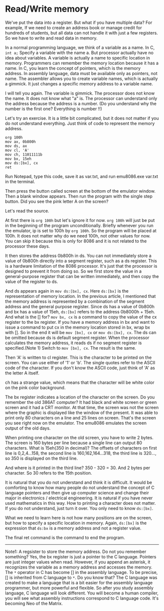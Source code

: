 # Read/Write memory

We've put the data into a register. But what if you have multiple data? For example, If we need to create an address book or manage credit for hundreds of students, but all data can not handle it with just a few registers. So we have to write and read data in memory.

In a normal programming language, we think of a variable as a name. In C, ``int a;`` Specify a variable with the name a. But processor actually have no idea about variables. A variable is actually a name to specific location in memory. Programmers can remember the memory location because it has a name. In C, you learn the concept of pointers, which is the memory address. In assembly language, data must be available only as pointers, not name. The assembler allows you to create variable names, which is actually a gimmick. It just changes a specific memory address to a variable name.

I will tell you again. The variable is gimmick. The processor does not know the name. It does not know what "a" is. The processor can understand only the address because the address is a number. (Do you understand why the number is the first one? Everything is number !!)

Let's try an exercise. It is a little bit complicated, but it does not matter if you do not understand everything. Just think of code to represent the memory address.


```
org 100h
mov ax, 0b800h
mov ds, ax
mov cl, 'A'
mov ch, 11011111b
mov bx, 15eh
mov ds:[bx], cx
ret
```

Run Notepad, type this code, save it as var.txt, and run emu8086.exe var.txt in the terminal.

Then press the button called screen at the bottom of the emulator window. Then a blank window appears. Then run the program with the single step button. Did you see the pink letter A on the screen?

Let's read the source.

At first there is ``org 100h`` but let's ignore it for now. ``org 100h`` will just be put in the beginning of the program unconditionally. Briefly whenever you run the emulator, ip is set to 100h by ``org 100h``. So the program will be placed at 100h. It does not matter why do we need 100h, not other values for now. You can skip it because this is only for 8086 and it is not related to the processor these days.

It then stores the address 0b800h in ds. You can not immediately store a value of 0b800h directly into a segment register, such as a ds register. This is a hardware limitation of the 8086 processor. It's just that the processor is designed to prevent it from doing so. So we first store the value in a general-purpose register that can be written immediately, and then copy the value of the register to ds.

And ds appears again in ``mov ds:[bx], cx``. Here ``ds:[bx]`` is the representation of memory location. In the previous article, I mentioned that the memory address is represented by a combination of the segment address and the general purpose register. Since ds has a value of 0b800h and bx has a value of 15eh, ``ds:[bx]`` refers to the address 0b8000h + 15eh. And what is the [] for? ``mov bx, cx`` is a command to copy the value of the cx register to the bx register. If you have a memory address in bx and want to issue a command to put cx in the memory location stored in bx, wrap bx with []. So in the end it will be ``mov [bx], cx`` or ``mov ds:[bx], cx``. The ds can be omitted because ds is default segment register. When the processor calculates the memory address, it reads ds if no segment register is specified.(Note 1) Switch to ``mov [bx], cx``. The result is the same.

Then 'A' is written to cl register. This is the character to be printed on the screen. You can use either of '1' or 'b'. The single quotes refer to the ASCII code of the character. If you don't know the ASCII code, just think of 'A' as the letter A itself.

ch has a strange value, which means that the character will be white color on the pink color background.

The bx register indicates a location of the character on the screen. Do you remember the old 386AT computer? It had black and white screen or green screen and it had a CRT monitor. At that time, the screen was not the screen where the graphic is displayed like the window of the present. It was able to print only 80 characters on a line and 25 lines on screen. That's the screen you see right now on the emulator. The emu8086 emulates the screen output of the old days.

When printing one character on the old screen, you have to write 2 bytes. The screen is 160 bytes per line because a single line can output 80 characters. What is 15eh(350 in decimal)? The offsets of characters on first line is 0,2,4...158, the second line is 160,162,164...318, the third line is 320..., so 350 is displayed on the third line.

And where is it printed in the third line? 350 - 320 = 30. And 2 bytes per character. So 30 refers to the 15th position.

It is natural that you do not understand and think it is difficult. It would be comforting to know how many people do not understand the concept of C language pointers and then give up computer science and change their major in electronics / electrical engineering. It is natural if you have never used mathematics in this way. How to printing a character does not matter. If you do not understand, just turn it over. You only need to know ``ds:[bx]``.

What we need to learn here is not how many positions are on the screen, but how to specify a specific location in memory. Again, ``ds:[bx]`` is the expression that ``ds:bx`` is a memory address and not a register value.

The final ret command is the command to end the program.

---

Note1: A regsister to store the memory address. Do not you remember something? Yes, the bx register is just a pointer to the C language. Pointers are just integer values when read. However, if you append an asterisk, it recognizes the variable as a memory address and accesses the memory. The ``*`` operator in C has become [] in the assembly language. To be precise, [] is inherited from C language to ``*``. Do you know that? The C language was created to make a language that is a bit easier for the assembly language programmer, but more powerful and flexible. So after you study assembly language, C language will look different. You will become a human compiler, you will see what assembly instructions correspond to C language code. It's becoming Neo of the Matrix.
